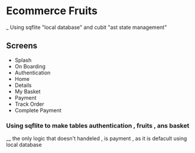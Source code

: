 # Ecommerce Fruits
_ Using sqflite "local database" and cubit "ast state management"

## Screens 
- Splash
- On Boarding
- Authentication
- Home
- Details
- My Basket
- Payment
- Track Order
- Complete Payment
### Using sqflite to make tables authentication , fruits , ans basket 
__ the only logic that doesn't handeled  , is payment , as it is defacult using local database 

